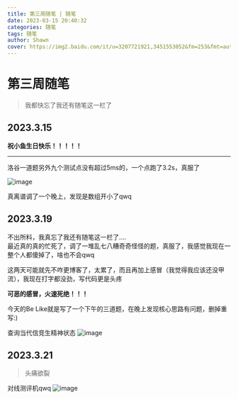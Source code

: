 ```yaml
---
title: 第三周随笔 | 随笔
date: 2023-03-15 20:40:32
categories: 随笔
tags: 随笔
author: Shawn
cover: https://img2.baidu.com/it/u=3207721921,3451553052&fm=253&fmt=auto&app=138&f=JPEG?w=800&h=500
---
```

# 第三周随笔
> 我都快忘了我还有随笔这一栏了

## 2023.3.15
**祝小鱼生日快乐！！！！！**


---
洛谷一道题另外九个测试点没有超过5ms的，一个点跑了3.2s，真服了

![image](https://user-images.githubusercontent.com/97796289/225327604-17a81ce9-a0c8-43df-96c7-4a56946d7d05.png)

真离谱调了一个晚上，发现是数组开小了qwq

## 2023.3.19

不出所料，我真忘了我还有随笔这一栏了....\
最近真的真的忙死了，调了一堆乱七八糟奇奇怪怪的题，真服了，我感觉我现在一整个人都傻掉了，啥也不会qwq

这两天可能就先不咋更博客了，太累了，而且再加上感冒（我觉得我应该还没甲流），我现在打字都没劲，写代码更是头疼

**可恶的感冒，火速死绝！！！**

今天的Be Like就是写了一个下午的三道题，在晚上发现核心思路有问题，删掉重写:)

查询当代信竞生精神状态
![image](https://user-images.githubusercontent.com/97796289/226181201-5f07814f-8cf5-42c5-aff3-102b9e29e82a.png)

## 2023.3.21

>头痛欲裂

对线测评机qwq
![image](https://user-images.githubusercontent.com/97796289/226600728-cd2419a3-25c9-4522-af51-ba4116919442.png)
